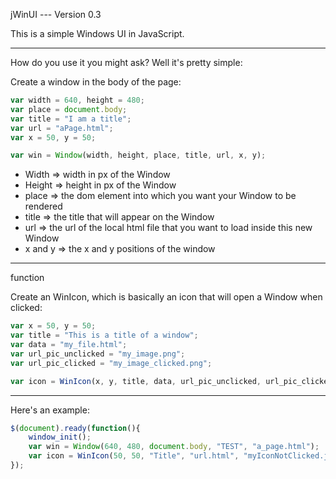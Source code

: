 jWinUI --- Version 0.3

This is a simple Windows UI in JavaScript.

----------------------------------------------------------------------------------------

How do you use it you might ask? Well it's pretty simple:

Create a window in the body of the page:

```Javascript
var width = 640, height = 480;
var place = document.body;
var title = "I am a title";
var url = "aPage.html";
var x = 50, y = 50;

var win = Window(width, height, place, title, url, x, y);
```

- Width => width in px of the Window
- Height => height in px of the Window
- place => the dom element into which you want your Window to be rendered
- title => the title that will appear on the Window
- url => the url of the local html file that you want to load inside this new Window
- x and y => the x and y positions of the window

----------------------------------------------------------------------------------------

function 

Create an WinIcon, which is basically an icon that will open a Window when clicked:

```Javascript
var x = 50, y = 50;
var title = "This is a title of a window";
var data = "my_file.html";
var url_pic_unclicked = "my_image.png";
var url_pic_clicked = "my_image_clicked.png";

var icon = WinIcon(x, y, title, data, url_pic_unclicked, url_pic_clicked);
```

----------------------------------------------------------------------------------------

Here's an example: 

```Javascript
$(document).ready(function(){
	window_init();
	var win = Window(640, 480, document.body, "TEST", "a_page.html");
	var icon = WinIcon(50, 50, "Title", "url.html", "myIconNotClicked.jpg", "myIconClicked.jpg");
});
```